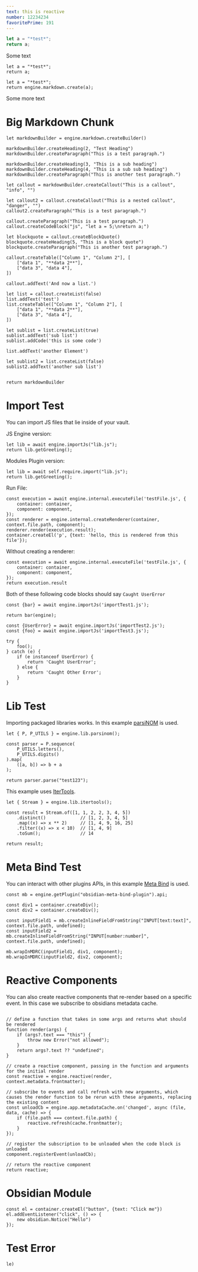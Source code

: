 ```yaml
---
text: this is reactive
number: 12234234
favoritePrime: 191
---
```


```js
let a = "*test*";
return a;
```

Some text
```js-engine
let a = "*test*";
return a;
```

```js-engine
let a = "*test*";
return engine.markdown.create(a);
```
Some more text

# Big Markdown Chunk

```js-engine
let markdownBuilder = engine.markdown.createBuilder()

markdownBuilder.createHeading(2, "Test Heading")
markdownBuilder.createParagraph("This is a test paragraph.")

markdownBuilder.createHeading(3, "This is a sub heading")
markdownBuilder.createHeading(4, "This is a sub sub heading")
markdownBuilder.createParagraph("This is another test paragraph.")

let callout = markdownBuilder.createCallout("This is a callout", "info", "")

let callout2 = callout.createCallout("This is a nested callout", "danger", "")
callout2.createParagraph("This is a test paragraph.")

callout.createParagraph("This is a test paragraph.")
callout.createCodeBlock("js", "let a = 5;\nreturn a;")

let blockquote = callout.createBlockQuote()
blockquote.createHeading(5, "This is a block quote")
blockquote.createParagraph("This is another test paragraph.")

callout.createTable(["Column 1", "Column 2"], [
	["data 1", "**data 2**"],
	["data 3", "data 4"],
])

callout.addText('And now a list.')

let list = callout.createList(false)
list.addText('test')
list.createTable(["Column 1", "Column 2"], [
	["data 1", "**data 2**"],
	["data 3", "data 4"],
])

let sublist = list.createList(true)
sublist.addText('sub list')
sublist.addCode('this is some code')

list.addText('another Element')

let sublist2 = list.createList(false)
sublist2.addText('another sub list')


return markdownBuilder
```

# Import Test

You can import JS files that lie inside of your vault.

JS Engine version:

```js-engine
let lib = await engine.importJs("lib.js");
return lib.getGreeting();
```

Modules Plugin version:

```js-engine
let lib = await self.require.import("lib.js");
return lib.getGreeting();
```

Run File:

```js-engine
const execution = await engine.internal.executeFile('testFile.js', {
	container: container,
	component: component,
});
const renderer = engine.internal.createRenderer(container, context.file.path, component);
renderer.render(execution.result);
container.createEl('p', {text: 'hello, this is rendered from this file'});
```

Without creating a renderer:

```js-engine
const execution = await engine.internal.executeFile('testFile.js', {
	container: container,
	component: component,
});
return execution.result
```

Both of these following code blocks should say `Caught UserError`

```js-engine
const {bar} = await engine.importJs('importTest1.js');

return bar(engine);
```

```js-engine
const {UserError} = await engine.importJs('importTest2.js');
const {foo} = await engine.importJs('importTest3.js');

try {
	foo();
} catch (e) {
	if (e instanceof UserError) {
		return 'Caught UserError';
	} else {
		return 'Caught Other Error';
	}
}
```

# Lib Test

Importing packaged libraries works. In this example [parsiNOM](https://github.com/mProjectsCode/parsiNOM) is used.

```js-engine
let { P, P_UTILS } = engine.lib.parsinom();

const parser = P.sequence(
	P_UTILS.letters(), 
	P_UTILS.digits()
).map(
	([a, b]) => b + a
);

return parser.parse("test123");
```

This example uses [IterTools](https://github.com/Smoren/itertools-ts).

```js-engine
let { Stream } = engine.lib.itertools();

const result = Stream.of([1, 1, 2, 2, 3, 4, 5])
	.distinct()             // [1, 2, 3, 4, 5]
	.map((x) => x ** 2)     // [1, 4, 9, 16, 25]
	.filter((x) => x < 10)  // [1, 4, 9]
	.toSum();               // 14

return result;
```

# Meta Bind Test

You can interact with other plugins APIs, in this example [Meta Bind](https://github.com/mProjectsCode/obsidian-meta-bind-plugin) is used.

```js-engine
const mb = engine.getPlugin("obsidian-meta-bind-plugin").api;

const div1 = container.createDiv();
const div2 = container.createDiv();

const inputField1 = mb.createInlineFieldFromString("INPUT[text:text]", context.file.path, undefined);
const inputField2 = mb.createInlineFieldFromString("INPUT[number:number]", context.file.path, undefined);

mb.wrapInMDRC(inputField1, div1, component);
mb.wrapInMDRC(inputField2, div2, component);
```

# Reactive Components

You can also create reactive components that re-render based on a specific event. In this case we subscribe to obsidians metadata cache.

```js-engine

// define a function that takes in some args and returns what should be rendered
function render(args) {
	if (args?.text === "this") {
		throw new Error("not allowed");
	}
	return args?.text ?? "undefined";
}

// create a reactive component, passing in the function and arguments for the initial render
const reactive = engine.reactive(render, context.metadata.frontmatter);

// subscribe to events and call refresh with new arguments, which causes the render function to be rerun with these arguments, replacing the existing content
const unloadCb = engine.app.metadataCache.on('changed', async (file, data, cache) => { 
	if (file.path === context.file.path) { 
		reactive.refresh(cache.frontmatter);
	}
}); 

// register the subscription to be unloaded when the code block is unloaded
component.registerEvent(unloadCb);

// return the reactive component
return reactive;
```

# Obsidian Module

```js-engine
const el = container.createEl("button", {text: "Click me"})
el.addEventListener("click", () => {
	new obsidian.Notice("Hello")
});
```

# Test Error

```js-engine
le)
```